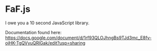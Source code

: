 # FaF.js
I owe you a 10 second JavaScript library.

Documentation found here:
https://docs.google.com/document/d/1rf93QLOJhngBs9TJd3mc_E8fv-ojHK-TgQVyuQRlGak/edit?usp=sharing
